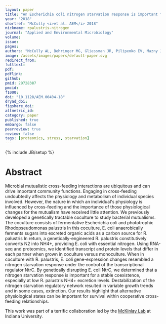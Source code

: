 ```yaml
---
layout: paper
title: "An Escherichia coli nitrogen starvation response is important for mutualistic coexistence with Rhodopseudomonas palustris"
year: "2018"
shortref: "McCully <i>et al. AEM</i> 2018"
nickname: rpalustris-nitrogen
journal: "Applied and Environmental Microbiology"
volume: 
issue:
pages:
authors: "McCully AL, Behringer MG, Gliessman JR, Pilipenko EV, Mazny JL, Lynch M, Drummond DA, McKinlay JB"
image: /assets/images/papers/default-paper.svg
redirect_from: 
fulltext: 
pdf: 
pdflink: 
github: 
pmid: 29728387
pmcid:
f1000: 
doi: "10.1128/AEM.00404-18"
dryad_doi:
figshare_doi: 
altmetric_id: 
category: paper
published: true
embargo: false
peerreview: true
review: false
tags: [proteomics, stress, starvation]
---
```

{% include JB/setup %}

# Abstract 

Microbial mutualistic cross-feeding interactions are ubiquitous and can drive important community functions. Engaging in cross-feeding undoubtedly affects the physiology and metabolism of individual species involved. However, the nature in which an individual's physiology is influenced by cross-feeding and the importance of those physiological changes for the mutualism have received little attention. We previously developed a genetically tractable coculture to study bacterial mutualisms. The coculture consists of fermentative Escherichia coli and phototrophic Rhodopseudomonas palustris In this coculture, E. coli anaerobically ferments sugars into excreted organic acids as a carbon source for R. palustris In return, a genetically-engineered R. palustris constitutively converts N2 into NH4+, providing E. coli with essential nitrogen. Using RNA-seq and proteomics, we identified transcript and protein levels that differ in each partner when grown in coculture versus monoculture. When in coculture with R. palustris, E. coli gene-expression changes resembled a nitrogen starvation response under the control of the transcriptional regulator NtrC. By genetically disrupting E. coli NtrC, we determined that a nitrogen starvation response is important for a stable coexistence, especially at low R. palustris NH4+ excretion levels. Destabilization of the nitrogen starvation regulatory network resulted in variable growth trends and in some cases, extinction. Our results highlight that alternative physiological states can be important for survival within cooperative cross-feeding relationships.

This work was part of a terrific collaboration led by the [McKinlay Lab](http://www.indiana.edu/~mckinlab) at Indiana University.



